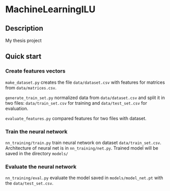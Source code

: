# MachineLearningILU
## Description
My thesis project
## Quick start
### Create features vectors
`make_dataset.py` creates the file `data/dataset.csv` with features for matrices from `data/matrices.csv`.

`generate_train_set.py` normalized data from `data/dataset.csv` and split it in two files: `data/train_set.csv` for training and  `data/test_set.csv` for evaluation.

`evaluate_features.py` compared features for two files with dataset.

### Train the neural network
`nn_training/train.py` train neural network on dataset `data/train_set.csv`. Architecture of neural net is in `nn_training/net.py`. Trained model will be saved in the directory `models/`

### Evaluate the neural network
`nn_training/eval.py` evaluate the model saved in `models/model_net.pt` with the `data/test_set.csv`. 
